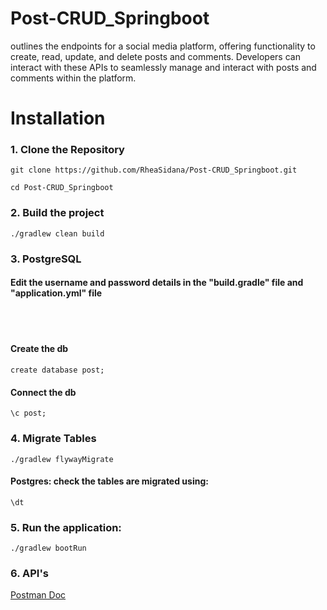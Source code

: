 # Post-CRUD_Springboot

<p>outlines the endpoints for a social media platform, offering functionality to create, read, update, and delete posts and comments. Developers can interact with these APIs to seamlessly manage and interact with posts and comments within the platform.</p>

<h1>Installation</h1>

<h3>1. Clone the Repository</h3>

```
git clone https://github.com/RheaSidana/Post-CRUD_Springboot.git
```

```
cd Post-CRUD_Springboot
```

<h3>2. Build the project</h3>

```
./gradlew clean build
```

<h3>3. PostgreSQL </h3>
<h4>Edit the username and password details in the "build.gradle" file and "application.yml" file</h4>
</br></br>
<h4>Create the db</h4>

```
create database post;
```

<h4>Connect the db</h4>

```
\c post;
```

<h3>4. Migrate Tables</h3>

```
./gradlew flywayMigrate
```

<h4>Postgres: check the tables are migrated using: </h4>

```
\dt
```

<h3>5. Run the application: </h3>

```
./gradlew bootRun
```

<h3>6. API's </h3>
<a href="https://documenter.getpostman.com/view/28378586/2s9Xy5Kpgq">Postman Doc</a>
